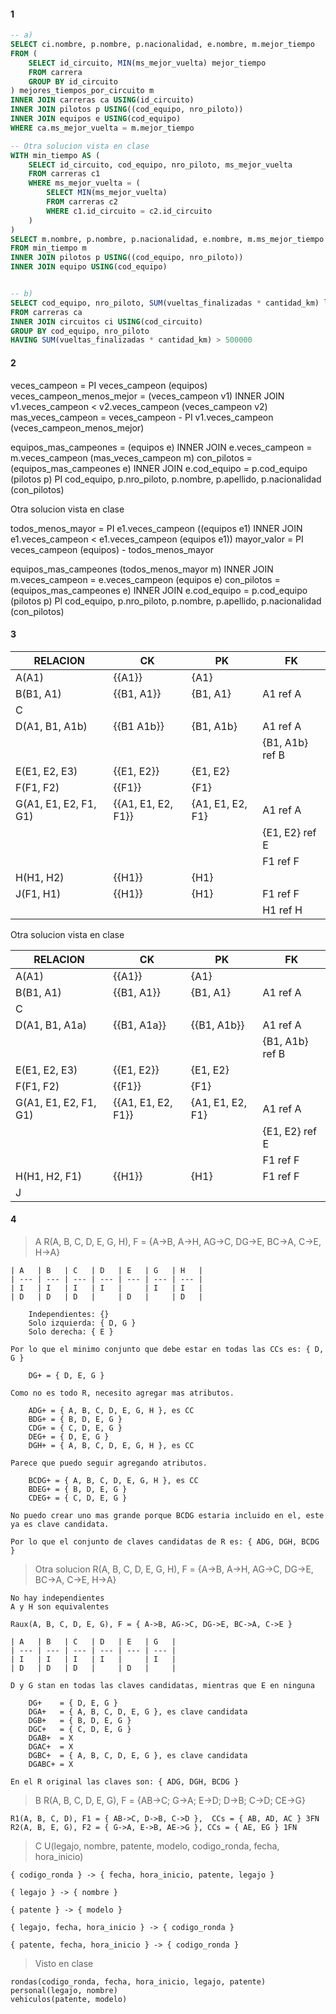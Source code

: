 #### 1
```sql
-- a)
SELECT ci.nombre, p.nombre, p.nacionalidad, e.nombre, m.mejor_tiempo
FROM (
    SELECT id_circuito, MIN(ms_mejor_vuelta) mejor_tiempo
    FROM carrera
    GROUP BY id_circuito
) mejores_tiempos_por_circuito m
INNER JOIN carreras ca USING(id_circuito)
INNER JOIN pilotos p USING((cod_equipo, nro_piloto))
INNER JOIN equipos e USING(cod_equipo)
WHERE ca.ms_mejor_vuelta = m.mejor_tiempo

-- Otra solucion vista en clase
WITH min_tiempo AS (
    SELECT id_circuito, cod_equipo, nro_piloto, ms_mejor_vuelta
    FROM carreras c1
    WHERE ms_mejor_vuelta = (
        SELECT MIN(ms_mejor_vuelta)
        FROM carreras c2
        WHERE c1.id_circuito = c2.id_circuito
    )
)
SELECT m.nombre, p.nombre, p.nacionalidad, e.nombre, m.ms_mejor_tiempo
FROM min_tiempo m
INNER JOIN pilotos p USING((cod_equipo, nro_piloto))
INNER JOIN equipo USING(cod_equipo)


-- b)
SELECT cod_equipo, nro_piloto, SUM(vueltas_finalizadas * cantidad_km) longitud_km
FROM carreras ca
INNER JOIN circuitos ci USING(cod_circuito)
GROUP BY cod_equipo, nro_piloto
HAVING SUM(vueltas_finalizadas * cantidad_km) > 500000

```

#### 2
veces_campeon = PI veces_campeon (equipos)
veces_campeon_menos_mejor = (veces_campeon v1) INNER JOIN v1.veces_campeon < v2.veces_campeon (veces_campeon v2)
mas_veces_campeon = veces_campeon - PI v1.veces_campeon (veces_campeon_menos_mejor)

equipos_mas_campeones = (equipos e) INNER JOIN e.veces_campeon = m.veces_campeon (mas_veces_campeon m)
con_pilotos = (equipos_mas_campeones e) INNER JOIN e.cod_equipo = p.cod_equipo (pilotos p)
PI cod_equipo, p.nro_piloto, p.nombre, p.apellido, p.nacionalidad (con_pilotos)

Otra solucion vista en clase

todos_menos_mayor = PI e1.veces_campeon ((equipos e1) INNER JOIN e1.veces_campeon < e1.veces_campeon (equipos e1))
mayor_valor = PI veces_campeon (equipos) - todos_menos_mayor

equipos_mas_campeones (todos_menos_mayor m) INNER JOIN m.veces_campeon = e.veces_campeon (equipos e)
con_pilotos = (equipos_mas_campeones e) INNER JOIN e.cod_equipo = p.cod_equipo (pilotos p)
PI cod_equipo, p.nro_piloto, p.nombre, p.apellido, p.nacionalidad (con_pilotos)


#### 3

| RELACION              | CK                 | PK               | FK              |
| --------------------- | ------------------ | ---------------- | --------------- |
| A(A1)                 | {{A1}}             | {A1}             |                 |
| B(B1, A1)             | {{B1, A1}}         | {B1, A1}         | A1 ref A        |
| C                     |                    |                  |                 |
| D(A1, B1, A1b)        | {{B1 A1b}}         | {B1, A1b}        | A1 ref A        |
|                       |                    |                  | {B1, A1b} ref B |
| E(E1, E2, E3)         | {{E1, E2}}         | {E1, E2}         |                 |
| F(F1, F2)             | {{F1}}             | {F1}             |                 |
| G(A1, E1, E2, F1, G1) | {{A1, E1, E2, F1}} | {A1, E1, E2, F1} | A1 ref A        |
|                       |                    |                  | {E1, E2} ref E  |
|                       |                    |                  | F1 ref F        |
| H(H1, H2)             | {{H1}}             | {H1}             |                 |
| J(F1, H1)             | {{H1}}             | {H1}             | F1 ref F        |
|                       |                    |                  | H1 ref H        |

Otra solucion vista en clase

| RELACION              | CK                 | PK               | FK              |
| --------------------- | ------------------ | ---------------- | --------------- |
| A(A1)                 | {{A1}}             | {A1}             |                 |
| B(B1, A1)             | {{B1, A1}}         | {B1, A1}         | A1 ref A        |
| C                     |                    |                  |                 |
| D(A1, B1, A1a)        | {{B1, A1a}}        | {{B1, A1b}}      | A1 ref A        |
|                       |                    |                  | {B1, A1b} ref B |
| E(E1, E2, E3)         | {{E1, E2}}         | {E1, E2}         |                 |
| F(F1, F2)             | {{F1}}             | {F1}             |                 |
| G(A1, E1, E2, F1, G1) | {{A1, E1, E2, F1}} | {A1, E1, E2, F1} | A1 ref A        |
|                       |                    |                  | {E1, E2} ref E  |
|                       |                    |                  | F1 ref F        |
| H(H1, H2, F1)         | {{H1}}             | {H1}             | F1 ref F        |
| J                     |                    |                  |                 |


#### 4
> A
    R(A, B, C, D, E, G, H),  F = {A->B, A->H, AG->C, DG->E, BC->A, C->E, H->A}

    | A   | B   | C   | D   | E   | G   | H   |
    | --- | --- | --- | --- | --- | --- | --- |
    | I   | I   | I   | I   |     | I   | I   |
    | D   | D   | D   |     | D   |     | D   |

        Independientes: {}
        Solo izquierda: { D, G }
        Solo derecha: { E }

    Por lo que el minimo conjunto que debe estar en todas las CCs es: { D, G }

        DG+ = { D, E, G }

    Como no es todo R, necesito agregar mas atributos.

        ADG+ = { A, B, C, D, E, G, H }, es CC
        BDG+ = { B, D, E, G }
        CDG+ = { C, D, E, G }
        DEG+ = { D, E, G }
        DGH+ = { A, B, C, D, E, G, H }, es CC
    
    Parece que puedo seguir agregando atributos.

        BCDG+ = { A, B, C, D, E, G, H }, es CC
        BDEG+ = { B, D, E, G }
        CDEG+ = { C, D, E, G }
    
    No puedo crear uno mas grande porque BCDG estaria incluido en el, este ya es clave candidata.

    Por lo que el conjunto de claves candidatas de R es: { ADG, DGH, BCDG }

> Otra solucion
    R(A, B, C, D, E, G, H),  F = {A->B, A->H, AG->C, DG->E, BC->A, C->E, H->A}

    No hay independientes
    A y H son equivalentes

    Raux(A, B, C, D, E, G), F = { A->B, AG->C, DG->E, BC->A, C->E }

    | A   | B   | C   | D   | E   | G   |
    | --- | --- | --- | --- | --- | --- |
    | I   | I   | I   | I   |     | I   |
    | D   | D   | D   |     | D   |     |

    D y G stan en todas las claves candidatas, mientras que E en ninguna

        DG+    = { D, E, G }
        DGA+   = { A, B, C, D, E, G }, es clave candidata
        DGB+   = { B, D, E, G }
        DGC+   = { C, D, E, G }
        DGAB+  = X
        DGAC+  = X
        DGBC+  = { A, B, C, D, E, G }, es clave candidata
        DGABC+ = X

    En el R original las claves son: { ADG, DGH, BCDG }

> B
    R(A, B, C, D, E, G), F = {AB->C; G->A; E->D; D->B; C->D; CE->G}

    R1(A, B, C, D), F1 = { AB->C, D->B, C->D },  CCs = { AB, AD, AC } 3FN
    R2(A, B, E, G), F2 = { G->A, E->B, AE->G }, CCs = { AE, EG } 1FN

> C
    U(legajo, nombre, patente, modelo, codigo_ronda, fecha, hora_inicio)

    { codigo_ronda } -> { fecha, hora_inicio, patente, legajo }

    { legajo } -> { nombre }

    { patente } -> { modelo }

    { legajo, fecha, hora_inicio } -> { codigo_ronda }

    { patente, fecha, hora_inicio } -> { codigo_ronda }

> Visto en clase

    rondas(codigo_ronda, fecha, hora_inicio, legajo, patente)
    personal(legajo, nombre)
    vehiculos(patente, modelo)